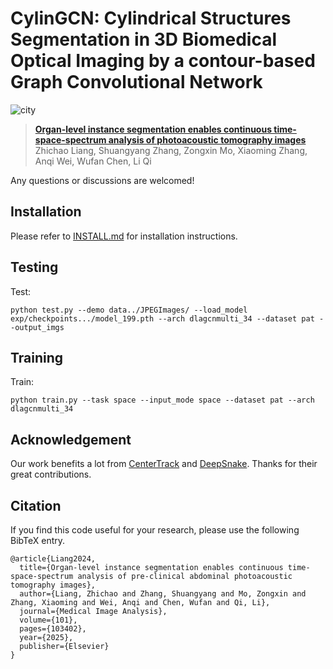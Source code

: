 # CylinGCN: Cylindrical Structures Segmentation in 3D Biomedical Optical Imaging by a contour-based Graph Convolutional Network

![city](assets/SFEGCN.bmp)

> [**Organ-level instance segmentation enables continuous time-space-spectrum analysis of photoacoustic tomography images**](https://www.sciencedirect.com/science/article/abs/pii/S136184152400327X/)  
> Zhichao Liang, Shuangyang Zhang, Zongxin Mo, Xiaoming Zhang, Anqi Wei, Wufan Chen, Li Qi

Any questions or discussions are welcomed!

## Installation

Please refer to [INSTALL.md](assets/INSTALL.md) for installation instructions.

## Testing
Test:
```
python test.py --demo data../JPEGImages/ --load_model exp/checkpoints.../model_199.pth --arch dlagcnmulti_34 --dataset pat --output_imgs
```
    
## Training

Train:
```
python train.py --task space --input_mode space --dataset pat --arch dlagcnmulti_34
```

## Acknowledgement
Our work benefits a lot from [CenterTrack](https://github.com/xingyizhou/CenterTrack#tracking-objects-as-points) 
and [DeepSnake](https://github.com/zju3dv/snake). Thanks for their great contributions.


## Citation

If you find this code useful for your research, please use the following BibTeX entry.

```
@article{Liang2024,
  title={Organ-level instance segmentation enables continuous time-space-spectrum analysis of pre-clinical abdominal photoacoustic tomography images},
  author={Liang, Zhichao and Zhang, Shuangyang and Mo, Zongxin and Zhang, Xiaoming and Wei, Anqi and Chen, Wufan and Qi, Li},
  journal={Medical Image Analysis},
  volume={101},
  pages={103402},
  year={2025},
  publisher={Elsevier} 
}
```
